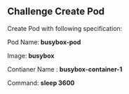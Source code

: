 ## Challenge Create Pod

Create Pod with following specification:

Pod Name:<b> busybox-pod </b>

Image:<b> busybox </b>

Contianer Name : <b> busybox-container-1 </b>

Command: <b> sleep 3600 </b>



